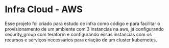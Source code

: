 # Infra Cloud - AWS

Esse projeto foi criado para estudo de infra como código e para facilitar o provisionamento de um ambiente com 3 instancias na aws, já configurando security_group com teraform e configurando essas instancias com os recursos e serviços necessários para criação de um cluster kubernetes.
